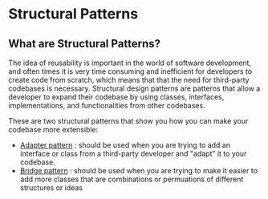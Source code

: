 # Structural Patterns
## What are Structural Patterns?
The idea of reusability is important in the world of software development, and often times it is very time consuming and inefficient for developers to create code from scratch, which means that that the need for third-party codebases is necessary. Structural design patterns are patterns that allow a developer to expand their codebase by using classes, interfaces, implementations, and functionalities from other codebases.

These are two structural patterns that show you how you can make your codebase more extensible:
* [Adapter pattern](https://github.com/sidg1215/DesignPatterns/tree/main/Structural%20Patterns/Adapter%20Pattern) : should be used when you are trying to add an interface or class from a third-party developer and "adapt" it to your codebase.
* [Bridge pattern](https://github.com/sidg1215/DesignPatterns/tree/main/Structural%20Patterns/Bridge%20Pattern) : should be used when you are trying to make it easier to add more classes that are combinations or permuations of different structures or ideas